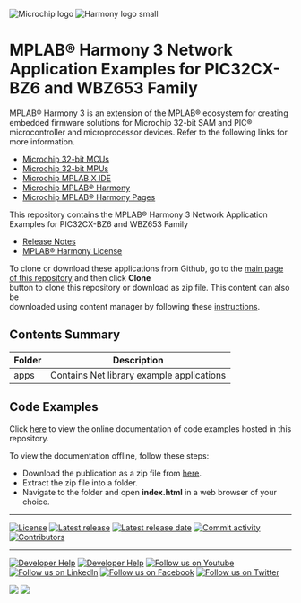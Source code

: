 ﻿![Microchip logo](https://raw.githubusercontent.com/wiki/Microchip-MPLAB-Harmony/Microchip-MPLAB-Harmony.github.io/images/microchip_logo.png)
![Harmony logo small](https://raw.githubusercontent.com/wiki/Microchip-MPLAB-Harmony/Microchip-MPLAB-Harmony.github.io/images/microchip_mplab_harmony_logo_small.png)

# MPLAB® Harmony 3 Network Application Examples for PIC32CX-BZ6 and WBZ653 Family

MPLAB® Harmony 3 is an extension of the MPLAB® ecosystem for creating embedded firmware solutions for Microchip 32-bit SAM and PIC® microcontroller and microprocessor devices.  Refer to the following links for more information.

- [Microchip 32-bit MCUs](https://www.microchip.com/design-centers/32-bit)
- [Microchip 32-bit MPUs](https://www.microchip.com/design-centers/32-bit-mpus)
- [Microchip MPLAB X IDE](https://www.microchip.com/mplab/mplab-x-ide)
- [Microchip MPLAB® Harmony](https://www.microchip.com/mplab/mplab-harmony)
- [Microchip MPLAB® Harmony Pages](https://microchip-mplab-harmony.github.io/)

This repository contains the MPLAB® Harmony 3 Network Application Examples for PIC32CX-BZ6 and WBZ653 Family

- [Release Notes](release_notes.md)
- [MPLAB® Harmony License](Microchip_SLA001.md)

To clone or download these applications from Github, go to the [main page of this repository](https://github.com/Microchip-MPLAB-Harmony/net_apps_pic32cxbz6_wbz6/) and then click **Clone**<br /> button to clone this repository or download as zip file. This content can also be<br /> downloaded using content manager by following these [instructions](https://github.com/Microchip-MPLAB-Harmony/contentmanager/wiki).

## Contents Summary

| Folder     | Description                                               |
| ---        | ---                                                       |
| apps       | Contains Net library example applications                 |

## Code Examples

Click [here](https://onlinedocs.microchip.com/v2/keyword-lookup?keyword=NET_APPS_PIC32CXBZ6_WBZ6_H3_TCP_IP_APP_PIC32CX-BZ6_WBZ653_FAMILY&redirect=true) to view the online documentation of code examples hosted in this repository.

To view the documentation offline, follow these steps:
 - Download the publication as a zip file from [here](https://onlinedocs.microchip.com/download/GUID-28B00AE9-DB94-4672-9825-ED4A435B177A?type=webhelp).
 - Extract the zip file into a folder.
 - Navigate to the folder and open **index.html** in a web browser of your choice.

____

[![License](https://img.shields.io/badge/license-Harmony%20license-orange.svg)](https://github.com/Microchip-MPLAB-Harmony/net_apps_pic32cxbz6_wbz6/blob/master/Microchip_SLA001.md)
[![Latest release](https://img.shields.io/github/release/Microchip-MPLAB-Harmony/net_apps_pic32cxbz6_wbz6.svg)](https://github.com/Microchip-MPLAB-Harmony/net_apps_pic32cxbz6_wbz6/releases/latest)
[![Latest release date](https://img.shields.io/github/release-date/Microchip-MPLAB-Harmony/net_apps_pic32cxbz6_wbz6.svg)](https://github.com/Microchip-MPLAB-Harmony/net_apps_pic32cxbz6_wbz6/releases/latest)
[![Commit activity](https://img.shields.io/github/commit-activity/y/Microchip-MPLAB-Harmony/net_apps_pic32cxbz6_wbz6.svg)](https://github.com/Microchip-MPLAB-Harmony/net_apps_pic32cxbz6_wbz6/graphs/commit-activity)
[![Contributors](https://img.shields.io/github/contributors-anon/Microchip-MPLAB-Harmony/net_apps_pic32cxbz6_wbz6.svg)]()

____

[![Developer Help](https://img.shields.io/badge/Youtube-Developer%20Help-red.svg)](https://www.youtube.com/MicrochipDeveloperHelp)
[![Developer Help](https://img.shields.io/badge/XWiki-Developer%20Help-torquiose.svg)](https://developerhelp.microchip.com/xwiki/bin/view/software-tools/harmony/)
[![Follow us on Youtube](https://img.shields.io/badge/Youtube-Follow%20us%20on%20Youtube-red.svg)](https://www.youtube.com/user/MicrochipTechnology)
[![Follow us on LinkedIn](https://img.shields.io/badge/LinkedIn-Follow%20us%20on%20LinkedIn-blue.svg)](https://www.linkedin.com/company/microchip-technology)
[![Follow us on Facebook](https://img.shields.io/badge/Facebook-Follow%20us%20on%20Facebook-blue.svg)](https://www.facebook.com/microchiptechnology/)
[![Follow us on Twitter](https://img.shields.io/twitter/follow/MicrochipTech.svg?style=social)](https://twitter.com/MicrochipTech)

[![](https://img.shields.io/github/stars/Microchip-MPLAB-Harmony/net_apps_pic32cxbz6_wbz6.svg?style=social)]()
[![](https://img.shields.io/github/watchers/Microchip-MPLAB-Harmony/net_apps_pic32cxbz6_wbz6.svg?style=social)]()



